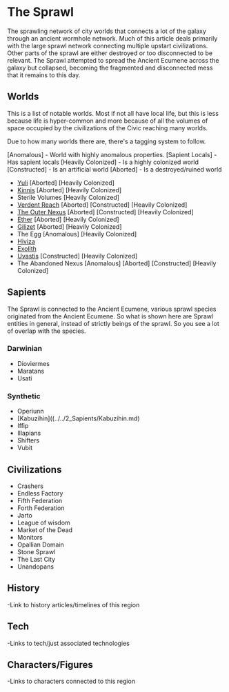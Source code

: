 # The Sprawl

The sprawling network of city worlds that connects a lot of the galaxy through an ancient wormhole network.  Much of this article deals primarily with the large sprawl network connecting multiple upstart civilizations.  Other parts of the sprawl are either destroyed or too disconnected to be relevant.  The Sprawl attempted to spread the Ancient Ecumene across the galaxy but collapsed, becoming the fragmented and disconnected mess that it remains to this day.

## Worlds

This is a list of notable worlds.  Most if not all have local life, but this is less because life is hyper-common and more because of all the volumes of space occupied by the civilizations of the Civic reaching many worlds.

Due to how many worlds there are, there's a tagging system to follow.

[Anomalous] - World with highly anomalous properties.
[Sapient Locals] - Has sapient locals
[Heavily Colonized] - Is a highly colonized world
[Constructed] - Is an artificial world
[Aborted] - Is a destroyed/ruined world

- [Yuli](../../1_Worlds_Systems/Yuli.md) [Aborted] [Heavily Colonized]
- [Kinnis](../../1_Worlds_Systems/Kinnis.md) [Aborted] [Heavily Colonized]
- Sterile Volumes [Heavily Colonized]
- [Verdent Reach](../../1_Worlds_Systems/Verdant_Reach.md) [Aborted] [Constructed] [Heavily Colonized]
- [The Outer Nexus](../../1_Worlds_Systems/Outer_Nexus.md) [Aborted] [Constructed] [Heavily Colonized]
- [Ether](../../1_Worlds_Systems/Etherial_System.md) [Aborted] [Heavily Colonized]
- [Gilizet](../../1_Worlds_Systems/Gilizet.md) [Aborted] [Heavily Colonized]
- The Egg [Anomalous] [Heavily Colonized]
- [Hiviza](../../1_Worlds_Systems/Hiviza.md)
- [Exolith](../../1_Worlds_Systems/Exolith.md)
- [Uvastis](../../1_Worlds_Systems/Uvastis.md) [Constructed] [Heavily Colonized]
- The Abandoned Nexus [Anomalous] [Aborted] [Constructed] [Heavily Colonized]

## Sapients

The Sprawl is connected to the Ancient Ecumene, various sprawl species originated from the Ancient Ecumene.  So what is shown here are Sprawl entities in general, instead of strictly beings of the sprawl.  So you see a lot of overlap with the species.


### Darwinian
- Dioviermes
- Maratans
- Usati

### Synthetic
- Operiunn
- [Kabuzihin]((../../2_Sapients/Kabuzihin.md)
- Iffip
- Illapians
- Shifters
- Vubit

## Civilizations
- Crashers
- Endless Factory
- Fifth Federation
- Forth Federation
- Jarto
- League of wisdom
- Market of the Dead
- Monitors
- Opallian Domain
- Stone Sprawl
- The Last City
- Unandopans

## History
-Link to history articles/timelines of this region
## Tech
-Links to tech/just associated technologies
## Characters/Figures
-Links to characters connected to this region
